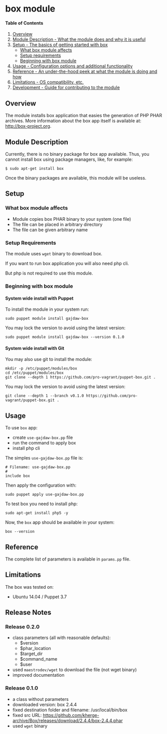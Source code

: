 # box module

#### Table of Contents

1. [Overview](#overview)
2. [Module Description - What the module does and why it is useful](#module-description)
3. [Setup - The basics of getting started with box](#setup)
    * [What box module affects](#what-box-module-affects)
    * [Setup requirements](#setup-requirements)
    * [Beginning with box module](#beginning-with-box-module)
4. [Usage - Configuration options and additional functionality](#usage)
5. [Reference - An under-the-hood peek at what the module is doing and how](#reference)
5. [Limitations - OS compatibility, etc.](#limitations)
6. [Development - Guide for contributing to the module](#development)

## Overview

The module installs box application that easies the generation of PHP PHAR archives.
More information about the box app itself is available at:
http://box-project.org.

## Module Description

Currently, there is no binary package for box app available.
Thus, you cannot install box using package managers, like, for example:

    $ sudo apt-get install box

Once the binary packages are available, this module will be useless.

## Setup

### What box module affects

* Module copies box PHAR binary to your system (one file)
* The file can be placed in arbitrary directory
* The file can be given arbitrary name

### Setup Requirements

The module uses `wget` binary to download box.

If you want to run box application you will also need php cli.

But php is not required to use this module.

### Beginning with box module

#### System wide install with Puppet

To install the module in your system run:

    sudo puppet module install gajdaw-box

You may lock the version to avoid using the latest version:

    sudo puppet module install gajdaw-box --version 0.1.0

#### System wide install with Git

You may also use git to install the module:

    mkdir -p /etc/puppet/modules/box
    cd /etc/puppet/modules/box
    git clone --depth 1 https://github.com/pro-vagrant/puppet-box.git .

You may lock the version to avoid using the latest version:

    git clone --depth 1 --branch v0.1.0 https://github.com/pro-vagrant/puppet-box.git .

## Usage

To use `box` app:

* create `use-gajdaw-box.pp` file
* run the command to apply box
* install php cli

The simples `use-gajdaw-box.pp` file is:

    # Filename: use-gajdaw-box.pp
    #
    include box

Then apply the configuration with:

    sudo puppet apply use-gajdaw-box.pp

To test box you need to install php:

    sudo apt-get install php5 -y

Now, the `box` app should be available in your system:

    box --version

## Reference

The complete list of parameters is available in `params.pp` file.

## Limitations

The box was tested on:

* Ubuntu 14.04 / Puppet 3.7

## Release Notes

### Release 0.2.0

* class parameters (all with reasonable defaults):
  -  $version
  -  $phar_location
  -  $target_dir
  -  $command_name
  -  $user
* used `maestrodev/wget` to download the file (not wget binary)
* improved documentation

### Release 0.1.0

* a class without parameters
* downloaded version: box 2.4.4
* fixed destination folder and filename: /usr/local/bin/box
* fixed src URL: https://github.com/kherge-archive/Box/releases/download/2.4.4/box-2.4.4.phar
* used `wget` binary
